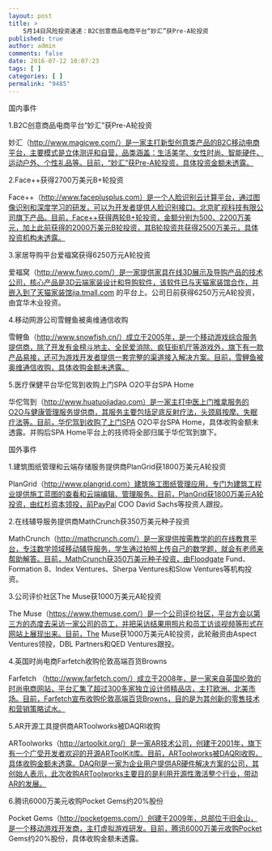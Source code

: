 ```yaml
---
layout: post
title: >
    5月14日风险投资速递：B2C创意商品电商平台“妙汇”获Pre-A轮投资
published: true
author: admin
comments: false
date: 2016-07-12 10:07:23
tags: [ ]
categories: [ ]
permalink: "9485"
---
```



国内事件

1.B2C创意商品电商平台“妙汇”获Pre-A轮投资

妙汇（http://www.magicwe.com/）是一家主打新型创意类产品的B2C移动电商平台，主要模式是立体测评和自营，品类涵盖：生活美学、女性时尚、智能硬件、运动户外、个性礼品等。目前，“妙汇”获Pre-A轮投资，具体投资金额未透露。

2.Face++获得2700万美元B+轮投资

Face++（http://www.faceplusplus.com）是一个人脸识别云计算平台，通过图像识别和深度学习的研发，可以为开发者提供人脸识别接口。北京旷视科技有限公司旗下产品。目前，Face++获得两轮B+轮投资，金额分别为500、2200万美元，加上此前获得的2000万美元B轮投资，其B轮投资共获得2500万美元，具体投资机构未透露。

3.家居导购平台爱福窝获得6250万元A轮投资

爱福窝（http://www.fuwo.com/）是一家提供家具在线3D展示及导购产品的技术公司，核心产品是3D云端家装设计和导购软件，该软件已与天猫家装馆合作，并嵌入到了天猫家装馆jia.tmall.com 的平台上。公司日前获得6250万元A轮投资，由宜华木业投资。

4.移动网游公司雪鲤鱼被奥维通信收购

雪鲤鱼（http://www.snowfish.cn/）成立于2005年，是一个移动游戏综合服务提供商，除了开发有金榜斗地主、全民爱消除、疯狂街机厅等游戏外，旗下有一款产品易接，还可为游戏开发者提供一套完整的渠道接入解决方案。目前，雪鲤鱼被奥维通信收购，具体收购金额未透露。

5.医疗保健平台华佗驾到收购上门SPA O2O平台SPA Home

华佗驾到（http://www.huatuojiadao.com）是一家主打中医上门推拿服务的O2O与健康管理服务提供商，其服务主要包括足底反射疗法，头颈肩按摩、失眠疗法等。目前，华佗驾到收购了上门SPA O2O平台SPA Home，具体收购金额未透露。并购后SPA Home平台上的技师将全部归属于华佗驾到旗下。

国外事件

1.建筑图纸管理和云端存储服务提供商PlanGrid获1800万美元A轮投资

PlanGrid（http://www.plangrid.com）建筑施工图纸管理应用，专门为建筑工程业提供施工蓝图的查看和云端编辑、管理服务。目前，PlanGrid获1800万美元A轮投资，由红杉资本领投，前PayPal COO David Sachs等投资人跟投。

2.在线辅导服务提供商MathCrunch获350万美元种子投资

MathCrunch（http://mathcrunch.com/）是一家提供按需教学的的在线教育平台，专注数学领域移动辅导服务，学生通过拍照上传自己的数学题，就会有老师来帮助解答。目前，MathCrunch获350万美元种子投资，由Floodgate Fund、Formation 8、Index Ventures、Sherpa Ventures和Slow Ventures等机构投资。

3.公司评价社区The Muse获1000万美元A轮投资

The Muse（https://www.themuse.com/）是一个公司评价社区，平台方会以第三方的态度去采访一家公司的员工，并把采访结果用照片和员工访谈视频等形式在网站上展现出来。目前，The Muse获1000万美元A轮投资，此轮融资由Aspect Ventures领投，DBL Partners和QED Ventures跟投。

4.英国时尚电商Farfetch收购伦敦高端百货Browns

Farfetch （http://www.farfetch.com/）成立于2008年，是一家来自英国伦敦的时尚电商网站，平台汇集了超过300多家独立设计师精品店，主打欧洲、北美市场。目前，Farfetch宣布收购伦敦高端百货Browns，目的是为其创新的零售技术和营销策略试水。

5.AR开源工具提供商ARToolworks被DAQRI收购

ARToolworks（http://artoolkit.org/）是一家AR技术公司，创建于2001年，旗下有一个广受开发者欢迎的开源ARToolKit库。目前，ARToolworks被DAQRI收购，具体收购金额未透露。DAQRI是一家为企业用户提供AR硬件解决方案的公司，其创始人表示，此次收购ARToolworks主要目的是利用开源性激活整个行业，带动AR的发展。

6.腾讯6000万美元收购Pocket Gems约20%股份

Pocket Gems（http://pocketgems.com/）创建于2009年，总部位于旧金山，是一个移动游戏开发商，主打虚拟游戏研发。目前，腾讯6000万美元收购Pocket Gems约20%股份，具体收购金额未透露。